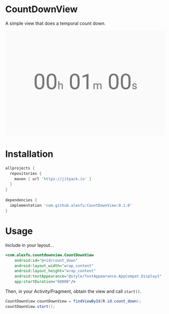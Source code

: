 # CountDownView
A simple view that does a temporal count down.

<center><img src="screenshot.png"></center>

# Installation

```gradle
allprojects {
  repositories {
    maven { url 'https://jitpack.io' }
  }
}

dependencies {
  implementation 'com.github.alexfu:CountDownView:0.1.0'
}
```

# Usage
Include in your layout...

```xml
<com.alexfu.countdownview.CountDownView
    android:id="@+id/count_down"
    android:layout_width="wrap_content"
    android:layout_height="wrap_content"
    android:textAppearance="@style/TextAppearance.AppCompat.Display1"
    app:startDuration="60000"/>
```

Then, in your Activity/Fragment, obtain the view and call `start()`.

```java
CountDownView countDownView = findViewById(R.id.count_down);
countDownView.start();
```
